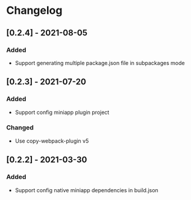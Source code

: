 # Changelog

## [0.2.4] - 2021-08-05

### Added

- Support generating multiple package.json file in subpackages mode

## [0.2.3] - 2021-07-20

### Added

- Support config miniapp plugin project

### Changed

- Use copy-webpack-plugin v5

## [0.2.2] - 2021-03-30

### Added

- Support config native miniapp dependencies in build.json

